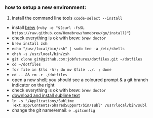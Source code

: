 ### how to setup a new environment:

1. install the command line tools `xcode-select --install`
- install [brew](brew.sh) (`ruby -e "$(curl -fsSL https://raw.github.com/Homebrew/homebrew/go/install)"`)
- check everything is ok with brew: `brew doctor`
- `brew install zsh`
- `echo "/usr/local/bin/zsh" | sudo tee -a /etc/shells`
- `chsh -s /usr/local/bin/zsh`
- `git clone git@github.com:jobfutures/dotfiles.git ~/dotfiles`
- `cd ~/dotfiles`
- `for file in $(ls -A); do mv $file ../. ; done`
- `cd .. && rm -r ./dotfiles`
- open a new shell; you should see a coloured prompt & a git branch indicator on the right
- check everything is ok with brew: `brew doctor`
- [download and install sublime text](http://www.sublimetext.com/3)
- `ln -s "/Applications/Sublime Text.app/Contents/SharedSupport/bin/subl" /usr/local/bin/subl`
- change the git name/email: `e .gitconfig`
